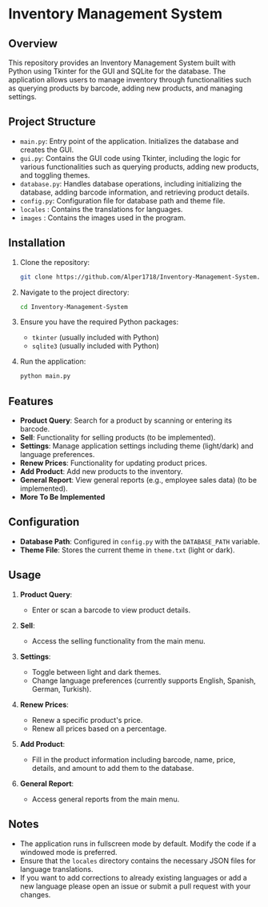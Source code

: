 # Inventory Management System

## Overview

This repository provides an Inventory Management System built with Python using Tkinter for the GUI and SQLite for the database. The application allows users to manage inventory through functionalities such as querying products by barcode, adding new products, and managing settings.

## Project Structure

- `main.py`: Entry point of the application. Initializes the database and creates the GUI.
- `gui.py`: Contains the GUI code using Tkinter, including the logic for various functionalities such as querying products, adding new products, and toggling themes.
- `database.py`: Handles database operations, including initializing the database, adding barcode information, and retrieving product details.
- `config.py`: Configuration file for database path and theme file.
- `locales` : Contains the translations for languages.
- `images` : Contains the images used in the program.

## Installation

1. Clone the repository:
   ```bash
   git clone https://github.com/Alper1718/Inventory-Management-System.git
   ```

2. Navigate to the project directory:
   ```bash
   cd Inventory-Management-System
   ```

3. Ensure you have the required Python packages:
   - `tkinter` (usually included with Python)
   - `sqlite3` (usually included with Python)

4. Run the application:
   ```bash
   python main.py
   ```

## Features

- **Product Query**: Search for a product by scanning or entering its barcode.
- **Sell**: Functionality for selling products (to be implemented).
- **Settings**: Manage application settings including theme (light/dark) and language preferences.
- **Renew Prices**: Functionality for updating product prices.
- **Add Product**: Add new products to the inventory.
- **General Report**: View general reports (e.g., employee sales data) (to be implemented).
- **More To Be Implemented**

## Configuration

- **Database Path**: Configured in `config.py` with the `DATABASE_PATH` variable.
- **Theme File**: Stores the current theme in `theme.txt` (light or dark).

## Usage

1. **Product Query**: 
   - Enter or scan a barcode to view product details.

2. **Sell**: 
   - Access the selling functionality from the main menu.

3. **Settings**: 
   - Toggle between light and dark themes.
   - Change language preferences (currently supports English, Spanish, German, Turkish).

4. **Renew Prices**:
   - Renew a specific product's price.
   - Renew all prices based on a percentage.

6. **Add Product**: 
   - Fill in the product information including barcode, name, price, details, and amount to add them to the database.
   
7. **General Report**: 
   - Access general reports from the main menu.

## Notes

- The application runs in fullscreen mode by default. Modify the code if a windowed mode is preferred.
- Ensure that the `locales` directory contains the necessary JSON files for language translations.
- If you want to add corrections to already existing languages or add a new language please open an issue or submit a pull request with your changes.

